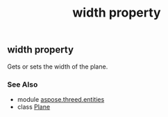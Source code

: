 ﻿---
title: width property
second_title: Aspose.3D for Python via .NET API References
description: 
type: docs
weight: 210
url: /python-net/aspose.threed.entities/plane/width/
is_root: false
---

## width property


Gets or sets the width of the plane.

### See Also
* module [aspose.threed.entities](../../)
* class [Plane](/3d/python-net/aspose.threed.entities/plane)
